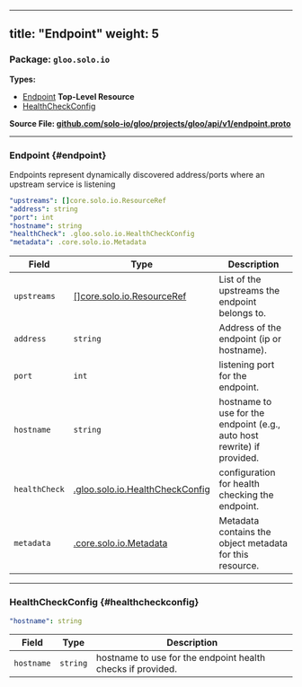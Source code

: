
---
title: "Endpoint"
weight: 5
---

<!-- Code generated by solo-kit. DO NOT EDIT. -->


### Package: `gloo.solo.io` 
**Types:**


- [Endpoint](#endpoint) **Top-Level Resource**
- [HealthCheckConfig](#healthcheckconfig)
  



**Source File: [github.com/solo-io/gloo/projects/gloo/api/v1/endpoint.proto](https://github.com/solo-io/gloo/blob/main/projects/gloo/api/v1/endpoint.proto)**





---
### Endpoint {#endpoint}

 
Endpoints represent dynamically discovered address/ports where an upstream service is listening

```yaml
"upstreams": []core.solo.io.ResourceRef
"address": string
"port": int
"hostname": string
"healthCheck": .gloo.solo.io.HealthCheckConfig
"metadata": .core.solo.io.Metadata

```

| Field | Type | Description |
| ----- | ---- | ----------- | 
| `upstreams` | [[]core.solo.io.ResourceRef](../../../../../../solo-kit/api/v1/ref.proto.sk/#resourceref) | List of the upstreams the endpoint belongs to. |
| `address` | `string` | Address of the endpoint (ip or hostname). |
| `port` | `int` | listening port for the endpoint. |
| `hostname` | `string` | hostname to use for the endpoint (e.g., auto host rewrite) if provided. |
| `healthCheck` | [.gloo.solo.io.HealthCheckConfig](../endpoint.proto.sk/#healthcheckconfig) | configuration for health checking the endpoint. |
| `metadata` | [.core.solo.io.Metadata](../../../../../../solo-kit/api/v1/metadata.proto.sk/#metadata) | Metadata contains the object metadata for this resource. |




---
### HealthCheckConfig {#healthcheckconfig}



```yaml
"hostname": string

```

| Field | Type | Description |
| ----- | ---- | ----------- | 
| `hostname` | `string` | hostname to use for the endpoint health checks if provided. |





<!-- Start of HubSpot Embed Code -->
<script type="text/javascript" id="hs-script-loader" async defer src="//js.hs-scripts.com/5130874.js"></script>
<!-- End of HubSpot Embed Code -->
